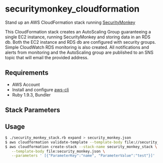 # securitymonkey_cloudformation

Stand up an AWS CloudFormation stack running [SecurityMonkey](https://github.com/Netflix/security_monkey)

This CloudFormation stack creates an AutoScaling Group guaranteeing a single EC2 instance, running SecurityMonkey and storing data in an RDS db. Both the EC2 instance and RDS db are configured with security groups. Simple CloudWatch RDS monitoring is also created. All notifications and alerts from monitoring and the AutoScaling group are published to an SNS topic that will email the provided address.

## Requirements

- AWS Account
- Install and configure [aws-cli](https://github.com/aws/aws-cli#installation)
- Ruby 1.9.3, Bundler

## Stack Parameters

## Usage

```bash
$ ./security_monkey_stack.rb expand > security_monkey.json
$ aws cloudformation validate-template --template-body file://security_monkey.json
$ aws cloudformation create-stack --stack-name security_monkey_stack \
   --template-body file:security_monkey.json \
   --parameters ' [{"ParameterKey":"name", "ParameterValue":"test"}]'
```
